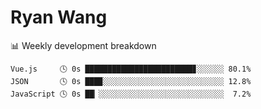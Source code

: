 # Ryan Wang

 <!-- waka-box start -->
📊 Weekly development breakdown
```text
Vue.js     🕓 0s ████████████████████████▊░░░░░░ 80.1%
JSON       🕓 0s ███▉░░░░░░░░░░░░░░░░░░░░░░░░░░░ 12.8%
JavaScript 🕓 0s ██▏░░░░░░░░░░░░░░░░░░░░░░░░░░░░  7.2%
```
<!-- Powered by https://github.com/YouEclipse/waka-box-go . -->
<!-- waka-box end -->